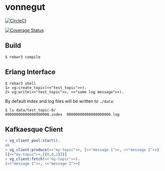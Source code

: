 vonnegut
=====

[![CircleCI](https://circleci.com/gh/SpaceTime-IoT/vonnegut.svg?style=svg)](https://circleci.com/gh/SpaceTime-IoT/vonnegut)

[![Coverage Status](https://coveralls.io/repos/github/SpaceTime-IoT/vonnegut/badge.svg?branch=master)](https://coveralls.io/github/SpaceTime-IoT/vonnegut?branch=master)

Build
-----

```shell
$ rebar3 compile
```

Erlang Interface
---

```shell
$ rebar3 shell
1> vg:create_topic(<<"test_topic">>).
2> vg:write(<<"test_topic">>, <<"some log message">>).
```

By default index and log files will be written to `./data`:

```shell
$ ls data/test_topic-0/
00000000000000000000.index  00000000000000000000.log
```

Kafkaesque Client
---

```erlang
> vg_client_pool:start().
ok
> vg_client:produce(<<"my-topic">>, [<<"message 1">>, <<"message 2">>]).
[{<<"my-topic">>,[{0,0,2}]}]
> vg_client:fetch(<<"my-topic">>).
[<<"message 1">>, <<"message 2">>]
```
